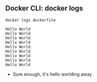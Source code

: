 
## Docker CLI: docker logs

```
docker logs dockerfile

Hello World
Hello World
Hello World
Hello World
Hello World
Hello World
Hello World
Hello World
Hello World
```

*  Sure enough, it's hello worlding away

